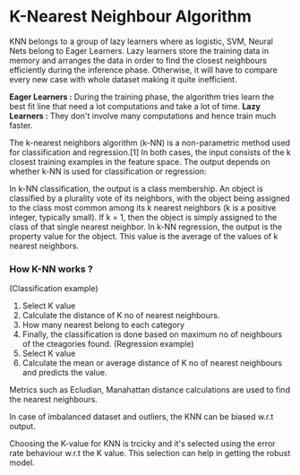 # K-Nearest Neighbour Algorithm

KNN belongs to a group of lazy learners where as logistic, SVM, Neural Nets belong to Eager Learners. Lazy learners store the training data in memory and arranges the data in order to find the closest neighbours efficiently during the inference phase. Otherwise, it will have to compare every new case with whole dataset making it quite inefficient.

**Eager Learners :** During the training phase, the algorithm tries learn the best fit line that need a lot computations and take a lot of time.
**Lazy Learners :** They don't involve many computations and hence train much faster.

The k-nearest neighbors algorithm (k-NN) is a non-parametric method used for classification and regression.[1] In both cases, the input consists of the k closest training examples in the feature space. The output depends on whether k-NN is used for classification or regression:

In k-NN classification, the output is a class membership. An object is classified by a plurality vote of its neighbors, with the object being assigned to the class most common among its k nearest neighbors (k is a positive integer, typically small). If k = 1, then the object is simply assigned to the class of that single nearest neighbor.
In k-NN regression, the output is the property value for the object. This value is the average of the values of k nearest neighbors.


### How K-NN works ?
(Classification example)
1.  Select K value
2.  Calculate the distance of K no of nearest neighbours.
3.  How many nearest belong to each category
4.  Finally, the classification is done based on maximum no of neighbours of the cteagories found.
(Regression example)
1.  Select K value
2.  Calculate the mean or average distance of K no of nearest neighbours and predicts the value.

Metrics such as Ecludian, Manahattan distance calculations are used to find the nearest neighbours.

In case of imbalanced dataset and outliers, the KNN can be biased w.r.t output.

Choosing the K-value for KNN is trcicky and it's selected using the error rate behaviour w.r.t the K value. This selection can help in getting the robust model.
